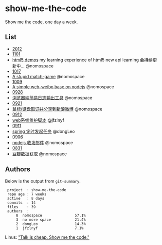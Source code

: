 show-me-the-code
================

Show me the code, one day a week.

## List

* [2012](https://github.com/sdg-sysdev/show-me-the-code/tree/master/2012)
 * [1101](https://github.com/rocketxujia/html5-demos)
  * [html5 demos](https://github.com/rocketxujia/html5-demos) my learning experience of html5 new api learning 会持续更新中... @nomospace
 * [1017](https://github.com/nomospace/match-game)
  * [A stupid match-game](https://github.com/nomospace/match-game) @nomospace
 * [1009](https://github.com/sdg-sysdev/waybo)
  * [A simple web-weibo base on nodejs](https://github.com/sdg-sysdev/waybo) @nomospace
 * [0928](https://github.com/sdg-sysdev/show-me-the-code/tree/master/2012/0928)
  * [浏览器端简易日志输出工具](https://github.com/sdg-sysdev/show-me-the-code/tree/master/2012/0928) @nomospace
 * [0921](https://github.com/sdg-sysdev/show-me-the-code/tree/master/2012/0921)
  * [鼠标/键盘取词并分享到新浪微博](https://github.com/sdg-sysdev/show-me-the-code/tree/master/2012/0921) @nomospace
 * [0912](https://github.com/sdg-sysdev/show-me-the-code/tree/master/2012/0912)
  * [web系统维护脚本](https://github.com/sdg-sysdev/show-me-the-code/tree/master/2012/0912) @jfzlnyf
 * [0911](https://github.com/sdg-sysdev/show-me-the-code/tree/master/2012/0911)
  * [spring 定时发起任务](https://github.com/sdg-sysdev/show-me-the-code/tree/master/2012/0911) @dongLeo
 * [0906](https://github.com/sdg-sysdev/show-me-the-code/tree/master/2012/0906)
  * [nodejs 收发邮件](https://github.com/sdg-sysdev/show-me-the-code/tree/master/2012/0906) @nomospace
 * [0831](https://github.com/sdg-sysdev/show-me-the-code/tree/master/2012/0831)
  * [豆瓣数据获取](https://github.com/sdg-sysdev/show-me-the-code/tree/master/2012/0831) @nomospace

## Authors

Below is the output from `git-summary`.

```
 project  : show-me-the-code
 repo age : 7 weeks
 active   : 8 days
 commits  : 14
 files    : 39
 authors  : 
     8	nomospace               57.1%
     3	no more space           21.4%
     2	dongLeo                 14.3%
     1	jfzlnyf                 7.1%
```


Linus: ["Talk is cheap. Show me the code."](https://lkml.org/lkml/2000/8/25/132) 
